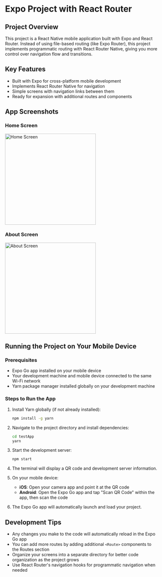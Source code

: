 # Expo Project with React Router

## Project Overview
This project is a React Native mobile application built with Expo and React Router. Instead of using file-based routing (like Expo Router), this project implements programmatic routing with React Router Native, giving you more control over navigation flow and transitions.

## Key Features
- Built with Expo for cross-platform mobile development
- Implements React Router Native for navigation
- Simple screens with navigation links between them
- Ready for expansion with additional routes and components

## App Screenshots

### Home Screen
<img src="/path/to/home-screen-screenshot.jpg" alt="Home Screen" width="300" />

### About Screen
<img src="/path/to/about-screen-screenshot.jpg" alt="About Screen" width="300" />

## Running the Project on Your Mobile Device

### Prerequisites
- Expo Go app installed on your mobile device
- Your development machine and mobile device connected to the same Wi-Fi network
- Yarn package manager installed globally on your development machine

### Steps to Run the App

1. Install Yarn globally (if not already installed):
   ```bash
   npm install -g yarn
   ```

2. Navigate to the project directory and install dependencies:
   ```bash
   cd testApp
   yarn
   ```

3. Start the development server:
   ```bash
   npm start
   ```

4. The terminal will display a QR code and development server information.

5. On your mobile device:
   - **iOS**: Open your camera app and point it at the QR code
   - **Android**: Open the Expo Go app and tap "Scan QR Code" within the app, then scan the code

6. The Expo Go app will automatically launch and load your project.

## Development Tips
- Any changes you make to the code will automatically reload in the Expo Go app
- You can add more routes by adding additional `<Route>` components to the Routes section
- Organize your screens into a separate directory for better code organization as the project grows
- Use React Router's navigation hooks for programmatic navigation when needed